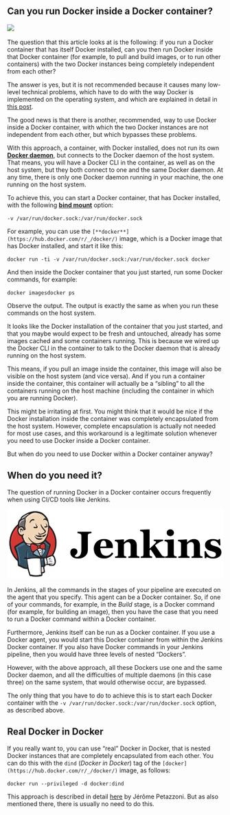 ## Can you run Docker inside a Docker container?

![](https://miro.medium.com/max/1400/1*TLfGMbPi7lXyhBJTfCKo2Q.jpeg)

The question that this article looks at is the following: if you run a Docker container that has itself Docker installed, can you then run Docker inside that Docker container (for example, to pull and build images, or to run other containers) with the two Docker instances being completely independent from each other?

The answer is yes, but it is not recommended because it causes many low-level technical problems, which have to do with the way Docker is implemented on the operating system, and which are explained in detail in [this post](./docker-in-docker-the-good-the-bad-and-the-fix.md).

The good news is that there is another, recommended, way to use Docker inside a Docker container, with which the two Docker instances are not independent from each other, but which bypasses these problems.

With this approach, a container, with Docker installed, does not run its own [**Docker daemon**](https://nickjanetakis.com/blog/understanding-how-the-docker-daemon-and-docker-cli-work-together#visualizing-docker-s-architecture), but connects to the Docker daemon of the host system. That means, you will have a Docker CLI in the container, as well as on the host system, but they both connect to one and the same Docker daemon. At any time, there is only one Docker daemon running in your machine, the one running on the host system.

To achieve this, you can start a Docker container, that has Docker installed, with the following [**bind mount**](https://docs.docker.com/storage/bind-mounts/) option:

```
-v /var/run/docker.sock:/var/run/docker.sock
```

For example, you can use the `[**docker**](https://hub.docker.com/r/_/docker/)` image, which is a Docker image that has Docker installed, and start it like this:

```
docker run -ti -v /var/run/docker.sock:/var/run/docker.sock docker
```

And then inside the Docker container that you just started, run some Docker commands, for example:

```
docker imagesdocker ps
```

Observe the output. The output is exactly the same as when you run these commands on the host system.

It looks like the Docker installation of the container that you just started, and that you maybe would expect to be fresh and untouched, already has some images cached and some containers running. This is because we wired up the Docker CLI in the container to talk to the Docker daemon that is already running on the host system.

This means, if you pull an image inside the container, this image will also be visible on the host system (and vice versa). And if you run a container inside the container, this container will actually be a “sibling” to all the containers running on the host machine (including the container in which you are running Docker).

This might be irritating at first. You might think that it would be nice if the Docker installation inside the container was completely encapsulated from the host system. However, complete encapsulation is actually not needed for most use cases, and this workaround is a legitimate solution whenever you need to use Docker inside a Docker container.

But when do you need to use Docker within a Docker container anyway?

## When do you need it?

The question of running Docker in a Docker container occurs frequently when using CI/CD tools like Jenkins.

![](./assets/dind/1_s8mwAOWdb2choX4pj9ozvw.png)

In Jenkins, all the commands in the stages of your pipeline are executed on the agent that you specify. This agent can be a Docker container. So, if one of your commands, for example, in the _Build_ stage, is a Docker command (for example, for building an image), then you have the case that you need to run a Docker command within a Docker container.

Furthermore, Jenkins itself can be run as a Docker container. If you use a Docker agent, you would start this Docker container from within the Jenkins Docker container. If you also have Docker commands in your Jenkins pipeline, then you would have three levels of nested “Dockers”.

However, with the above approach, all these Dockers use one and the same Docker daemon, and all the difficulties of multiple daemons (in this case three) on the same system, that would otherwise occur, are bypassed.

The only thing that you have to do to achieve this is to start each Docker container with the `-v /var/run/docker.sock:/var/run/docker.sock` option, as described above.

## Real Docker in Docker

If you really want to, you can use “real” Docker in Docker, that is nested Docker instances that are completely encapsulated from each other. You can do this with the `dind` (_Docker in Docker_) tag of the `[docker](https://hub.docker.com/r/_/docker/)` image, as follows:

```
docker run --privileged -d docker:dind
```

This approach is described in detail [here](https://github.com/jpetazzo/dind) by Jérôme Petazzoni. But as also mentioned there, there is usually no need to do this.